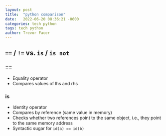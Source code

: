 ```yaml
---
layout: post
title:  "python comparison"
date:   2022-06-20 08:36:21 -0600
categories: tech python
tags: tech python
author: Trevor Facer
---
```


## `==` / `!=` vs. `is` / `is not`


### ==

* Equality operator
* Compares values of lhs and rhs

### is

* Identity operator
* Compares by reference (same value in memory)
* Checks whether two references point to the same object, i.e., they point to the same memory address
* Syntactic sugar for `id(a) == id(b)`
